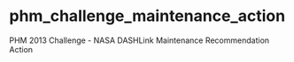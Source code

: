 # phm_challenge_maintenance_action
PHM 2013 Challenge - NASA DASHLink Maintenance Recommendation Action

